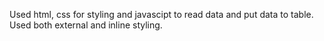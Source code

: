Used html, css for styling and javascipt to read data and put data to table.
Used both external and inline styling.